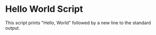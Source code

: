 # Hello World Script

This script prints "Hello, World" followed by a new line to the standard output.


